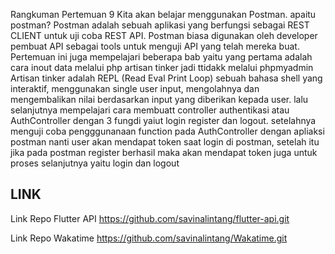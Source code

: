 Rangkuman Pertemuan 9
Kita akan belajar menggunakan Postman. apaitu postman?
Postman adalah sebuah aplikasi yang berfungsi sebagai REST CLIENT untuk uji coba REST API. Postman biasa digunakan oleh developer pembuat API sebagai tools untuk menguji API yang telah mereka buat.
Pertemuan ini juga mempelajari beberapa bab yaitu yang pertama adalah cara inout data melalui php artisan tinker jadi ttidakk melalui phpmyadmin
Artisan tinker adalah REPL (Read Eval Print Loop) sebuah bahasa shell yang interaktif, menggunakan single user input, mengolahnya dan mengembalikan nilai berdasarkan input yang diberikan kepada user.
lalu selanjutnya mempelajari cara membuatt controller authentikasi atau AuthController dengan 3 fungdi yaiut login register dan logout. setelahnya menguji coba pengggunanaan function pada AuthController dengan apliaksi postman
nanti user akan mendapat token saat login di postman, setelah itu jika pada postman register berhasil maka akan mendapat token juga untuk proses selanjutnya yaitu login dan logout

## LINK

Link Repo Flutter API https://github.com/savinalintang/flutter-api.git

Link Repo Wakatime https://github.com/savinalintang/Wakatime.git
